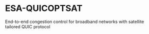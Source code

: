 # ESA-QUICOPTSAT
End-to-end congestion control for broadband networks with satellite tailored QUIC protocol
